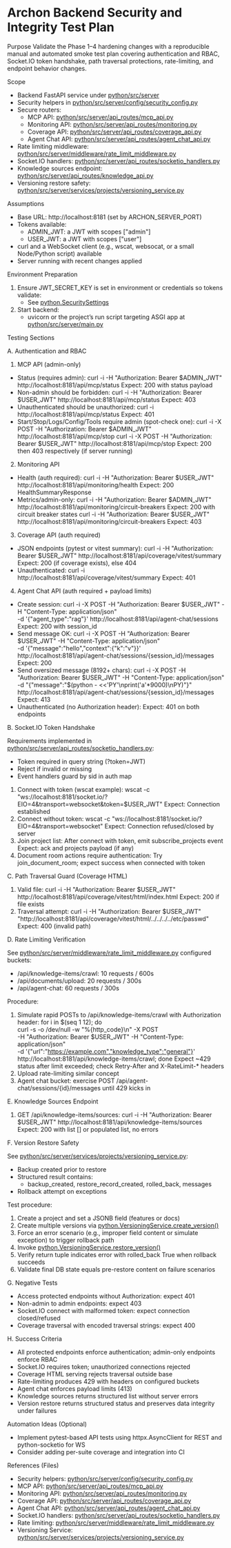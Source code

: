# Archon Backend Security and Integrity Test Plan

Purpose
Validate the Phase 1–4 hardening changes with a reproducible manual and automated smoke test plan covering authentication and RBAC, Socket.IO token handshake, path traversal protections, rate-limiting, and endpoint behavior changes.

Scope
- Backend FastAPI service under [python/src/server](python/src/server)
- Security helpers in [python/src/server/config/security_config.py](python/src/server/config/security_config.py)
- Secure routers:
  - MCP API: [python/src/server/api_routes/mcp_api.py](python/src/server/api_routes/mcp_api.py)
  - Monitoring API: [python/src/server/api_routes/monitoring.py](python/src/server/api_routes/monitoring.py)
  - Coverage API: [python/src/server/api_routes/coverage_api.py](python/src/server/api_routes/coverage_api.py)
  - Agent Chat API: [python/src/server/api_routes/agent_chat_api.py](python/src/server/api_routes/agent_chat_api.py)
- Rate limiting middleware: [python/src/server/middleware/rate_limit_middleware.py](python/src/server/middleware/rate_limit_middleware.py)
- Socket.IO handlers: [python/src/server/api_routes/socketio_handlers.py](python/src/server/api_routes/socketio_handlers.py)
- Knowledge sources endpoint: [python/src/server/api_routes/knowledge_api.py](python/src/server/api_routes/knowledge_api.py)
- Versioning restore safety: [python/src/server/services/projects/versioning_service.py](python/src/server/services/projects/versioning_service.py)

Assumptions
- Base URL: http://localhost:8181 (set by ARCHON_SERVER_PORT)
- Tokens available:
  - ADMIN_JWT: a JWT with scopes ["admin"]
  - USER_JWT: a JWT with scopes ["user"]
- curl and a WebSocket client (e.g., wscat, websocat, or a small Node/Python script) available
- Server running with recent changes applied

Environment Preparation
1) Ensure JWT_SECRET_KEY is set in environment or credentials so tokens validate:
   - See [python.SecuritySettings](python/src/server/config/security_config.py)
2) Start backend:
   - uvicorn or the project’s run script targeting ASGI app at [python/src/server/main.py](python/src/server/main.py)

Testing Sections

A. Authentication and RBAC

1) MCP API (admin-only)
- Status (requires admin):
  curl -i -H "Authorization: Bearer $ADMIN_JWT" http://localhost:8181/api/mcp/status
  Expect: 200 with status payload
- Non-admin should be forbidden:
  curl -i -H "Authorization: Bearer $USER_JWT" http://localhost:8181/api/mcp/status
  Expect: 403
- Unauthenticated should be unauthorized:
  curl -i http://localhost:8181/api/mcp/status
  Expect: 401
- Start/Stop/Logs/Config/Tools require admin (spot-check one):
  curl -i -X POST -H "Authorization: Bearer $ADMIN_JWT" http://localhost:8181/api/mcp/stop
  curl -i -X POST -H "Authorization: Bearer $USER_JWT" http://localhost:8181/api/mcp/stop
  Expect: 200 then 403 respectively (if server running)

2) Monitoring API
- Health (auth required):
  curl -i -H "Authorization: Bearer $USER_JWT" http://localhost:8181/api/monitoring/health
  Expect: 200 HealthSummaryResponse
- Metrics/admin-only:
  curl -i -H "Authorization: Bearer $ADMIN_JWT" http://localhost:8181/api/monitoring/circuit-breakers
  Expect: 200 with circuit breaker states
  curl -i -H "Authorization: Bearer $USER_JWT" http://localhost:8181/api/monitoring/circuit-breakers
  Expect: 403

3) Coverage API (auth required)
- JSON endpoints (pytest or vitest summary):
  curl -i -H "Authorization: Bearer $USER_JWT" http://localhost:8181/api/coverage/vitest/summary
  Expect: 200 (if coverage exists), else 404
- Unauthenticated:
  curl -i http://localhost:8181/api/coverage/vitest/summary
  Expect: 401

4) Agent Chat API (auth required + payload limits)
- Create session:
  curl -i -X POST -H "Authorization: Bearer $USER_JWT" -H "Content-Type: application/json" \
    -d '{"agent_type":"rag"}' http://localhost:8181/api/agent-chat/sessions
  Expect: 200 with session_id
- Send message OK:
  curl -i -X POST -H "Authorization: Bearer $USER_JWT" -H "Content-Type: application/json" \
    -d '{"message":"hello","context":{"k":"v"}}' http://localhost:8181/api/agent-chat/sessions/{session_id}/messages
  Expect: 200
- Send oversized message (8192+ chars):
  curl -i -X POST -H "Authorization: Bearer $USER_JWT" -H "Content-Type: application/json" \
    -d "{\"message\":\"$(python - <<'PY'\nprint('a'*9000)\nPY)\"}" \
    http://localhost:8181/api/agent-chat/sessions/{session_id}/messages
  Expect: 413
- Unauthenticated (no Authorization header):
  Expect: 401 on both endpoints

B. Socket.IO Token Handshake

Requirements implemented in [python/src/server/api_routes/socketio_handlers.py](python/src/server/api_routes/socketio_handlers.py):
- Token required in query string (?token=JWT)
- Reject if invalid or missing
- Event handlers guard by sid in auth map

1) Connect with token (wscat example):
  wscat -c "ws://localhost:8181/socket.io/?EIO=4&transport=websocket&token=$USER_JWT"
  Expect: Connection established
2) Connect without token:
  wscat -c "ws://localhost:8181/socket.io/?EIO=4&transport=websocket"
  Expect: Connection refused/closed by server
3) Join project list:
  After connect with token, emit subscribe_projects event
  Expect: ack and projects payload (if any)
4) Document room actions require authentication:
  Try join_document_room; expect success when connected with token

C. Path Traversal Guard (Coverage HTML)

1) Valid file:
  curl -i -H "Authorization: Bearer $USER_JWT" http://localhost:8181/api/coverage/vitest/html/index.html
  Expect: 200 if file exists
2) Traversal attempt:
  curl -i -H "Authorization: Bearer $USER_JWT" \
    "http://localhost:8181/api/coverage/vitest/html/../../../../etc/passwd"
  Expect: 400 (invalid path)

D. Rate Limiting Verification

See [python/src/server/middleware/rate_limit_middleware.py](python/src/server/middleware/rate_limit_middleware.py) configured buckets:
- /api/knowledge-items/crawl: 10 requests / 600s
- /api/documents/upload: 20 requests / 300s
- /api/agent-chat: 60 requests / 300s

Procedure:
1) Simulate rapid POSTs to /api/knowledge-items/crawl with Authorization header:
  for i in $(seq 1 12); do \
    curl -s -o /dev/null -w "%{http_code}\n" -X POST \
    -H "Authorization: Bearer $USER_JWT" -H "Content-Type: application/json" \
    -d '{"url":"https://example.com","knowledge_type":"general"}' \
    http://localhost:8181/api/knowledge-items/crawl; done
  Expect ~429 status after limit exceeded; check Retry-After and X-RateLimit-* headers
2) Upload rate-limiting similar concept
3) Agent chat bucket: exercise POST /api/agent-chat/sessions/{id}/messages until 429 kicks in

E. Knowledge Sources Endpoint

1) GET /api/knowledge-items/sources:
  curl -i -H "Authorization: Bearer $USER_JWT" http://localhost:8181/api/knowledge-items/sources
  Expect: 200 with list [] or populated list, no errors

F. Version Restore Safety

See [python/src/server/services/projects/versioning_service.py](python/src/server/services/projects/versioning_service.py):
- Backup created prior to restore
- Structured result contains:
  - backup_created, restore_record_created, rolled_back, messages
- Rollback attempt on exceptions

Test procedure:
1) Create a project and set a JSONB field (features or docs)
2) Create multiple versions via [python.VersioningService.create_version()](python/src/server/services/projects/versioning_service.py)
3) Force an error scenario (e.g., improper field content or simulate exception) to trigger rollback path
4) Invoke [python.VersioningService.restore_version()](python/src/server/services/projects/versioning_service.py)
5) Verify return tuple indicates error with rolled_back True when rollback succeeds
6) Validate final DB state equals pre-restore content on failure scenarios

G. Negative Tests

- Access protected endpoints without Authorization: expect 401
- Non-admin to admin endpoints: expect 403
- Socket.IO connect with malformed token: expect connection closed/refused
- Coverage traversal with encoded traversal strings: expect 400

H. Success Criteria

- All protected endpoints enforce authentication; admin-only endpoints enforce RBAC
- Socket.IO requires token; unauthorized connections rejected
- Coverage HTML serving rejects traversal outside base
- Rate-limiting produces 429 with headers on configured buckets
- Agent chat enforces payload limits (413)
- Knowledge sources returns structured list without server errors
- Version restore returns structured status and preserves data integrity under failures

Automation Ideas (Optional)

- Implement pytest-based API tests using httpx.AsyncClient for REST and python-socketio for WS
- Consider adding per-suite coverage and integration into CI

References (Files)

- Security helpers: [python/src/server/config/security_config.py](python/src/server/config/security_config.py)
- MCP API: [python/src/server/api_routes/mcp_api.py](python/src/server/api_routes/mcp_api.py)
- Monitoring API: [python/src/server/api_routes/monitoring.py](python/src/server/api_routes/monitoring.py)
- Coverage API: [python/src/server/api_routes/coverage_api.py](python/src/server/api_routes/coverage_api.py)
- Agent Chat API: [python/src/server/api_routes/agent_chat_api.py](python/src/server/api_routes/agent_chat_api.py)
- Socket.IO handlers: [python/src/server/api_routes/socketio_handlers.py](python/src/server/api_routes/socketio_handlers.py)
- Rate limiting: [python/src/server/middleware/rate_limit_middleware.py](python/src/server/middleware/rate_limit_middleware.py)
- Versioning Service: [python/src/server/services/projects/versioning_service.py](python/src/server/services/projects/versioning_service.py)